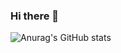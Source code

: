 ### Hi there 👋
![Anurag's GitHub stats](https://github-readme-stats.vercel.app/api?username=lxhcool&show_icons=true&theme=aura&locale=cn)
